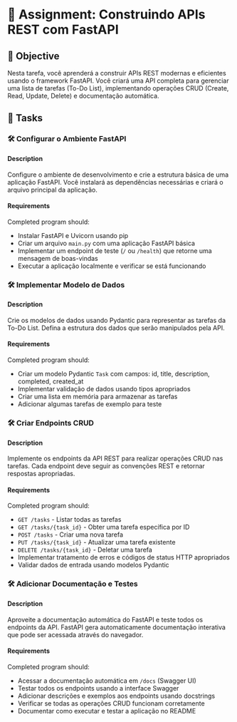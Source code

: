 # 📘 Assignment: Construindo APIs REST com FastAPI

## 🎯 Objective

Nesta tarefa, você aprenderá a construir APIs REST modernas e eficientes usando o framework FastAPI. Você criará uma API completa para gerenciar uma lista de tarefas (To-Do List), implementando operações CRUD (Create, Read, Update, Delete) e documentação automática.

## 📝 Tasks

### 🛠️	Configurar o Ambiente FastAPI

#### Description
Configure o ambiente de desenvolvimento e crie a estrutura básica de uma aplicação FastAPI. Você instalará as dependências necessárias e criará o arquivo principal da aplicação.

#### Requirements
Completed program should:

- Instalar FastAPI e Uvicorn usando pip
- Criar um arquivo `main.py` com uma aplicação FastAPI básica
- Implementar um endpoint de teste (`/` ou `/health`) que retorne uma mensagem de boas-vindas
- Executar a aplicação localmente e verificar se está funcionando


### 🛠️	Implementar Modelo de Dados

#### Description
Crie os modelos de dados usando Pydantic para representar as tarefas da To-Do List. Defina a estrutura dos dados que serão manipulados pela API.

#### Requirements
Completed program should:

- Criar um modelo Pydantic `Task` com campos: id, title, description, completed, created_at
- Implementar validação de dados usando tipos apropriados
- Criar uma lista em memória para armazenar as tarefas
- Adicionar algumas tarefas de exemplo para teste


### 🛠️	Criar Endpoints CRUD

#### Description
Implemente os endpoints da API REST para realizar operações CRUD nas tarefas. Cada endpoint deve seguir as convenções REST e retornar respostas apropriadas.

#### Requirements
Completed program should:

- `GET /tasks` - Listar todas as tarefas
- `GET /tasks/{task_id}` - Obter uma tarefa específica por ID
- `POST /tasks` - Criar uma nova tarefa
- `PUT /tasks/{task_id}` - Atualizar uma tarefa existente
- `DELETE /tasks/{task_id}` - Deletar uma tarefa
- Implementar tratamento de erros e códigos de status HTTP apropriados
- Validar dados de entrada usando modelos Pydantic


### 🛠️	Adicionar Documentação e Testes

#### Description
Aproveite a documentação automática do FastAPI e teste todos os endpoints da API. FastAPI gera automaticamente documentação interativa que pode ser acessada através do navegador.

#### Requirements
Completed program should:

- Acessar a documentação automática em `/docs` (Swagger UI)
- Testar todos os endpoints usando a interface Swagger
- Adicionar descrições e exemplos aos endpoints usando docstrings
- Verificar se todas as operações CRUD funcionam corretamente
- Documentar como executar e testar a aplicação no README